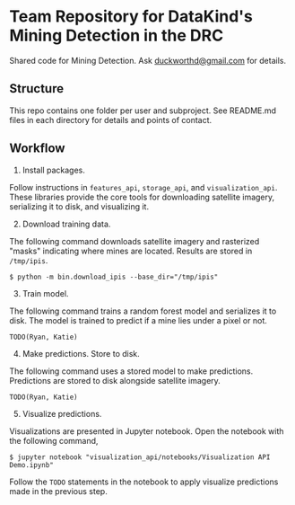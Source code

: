 # Team Repository for DataKind's Mining Detection in the DRC

Shared code for Mining Detection. Ask duckworthd@gmail.com for details.

## Structure

This repo contains one folder per user and subproject. See README.md files in
each directory for details and points of contact.

## Workflow

1. Install packages.

Follow instructions in `features_api`, `storage_api`, and `visualization_api`.
These libraries provide the core tools for downloading satellite imagery,
serializing it to disk, and visualizing it.

2. Download training data.

The following command downloads satellite imagery and rasterized "masks"
indicating where mines are located. Results are stored in `/tmp/ipis`.

```shell
$ python -m bin.download_ipis --base_dir="/tmp/ipis"
```

3. Train model.

The following command trains a random forest model and serializes it to disk. The model is trained to predict if a mine lies under a pixel or not.

```shell
TODO(Ryan, Katie)
```

4. Make predictions. Store to disk.

The following command uses a stored model to make predictions. Predictions are
stored to disk alongside satellite imagery.

```shell
TODO(Ryan, Katie)
```

5. Visualize predictions.

Visualizations are presented in Jupyter notebook. Open the notebook with the
following command,

```shell
$ jupyter notebook "visualization_api/notebooks/Visualization API Demo.ipynb"
```

Follow the `TODO` statements in the notebook to apply visualize predictions
made in the previous step.
